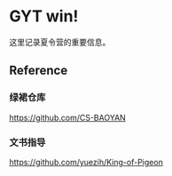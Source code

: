 # GYT win!

这里记录夏令营的重要信息。

## Reference

### 绿裙仓库
https://github.com/CS-BAOYAN

### 文书指导
https://github.com/yuezih/King-of-Pigeon

